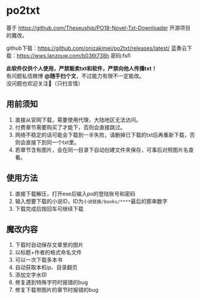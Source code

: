 # po2txt

基于 https://github.com/Theseuship/PO18-Novel-Txt-Downloader 开源项目的魔改。

github下载：https://github.com/onizakimei/po2txt/releases/latest/
蓝奏云下载：https://wws.lanzouw.com/b036t738h 密码:fsfl

<b>此软件仅供个人使用，严禁贩卖txt和软件，严禁向他人传播txt！</b>
<br/>
有问题私信微博 <b>@随手扫个文</b>，不过能力有限不一定能改。
<br/>
没问题也欢迎关注🥰（只扫言情）

## 用前须知
1. 直接从官网下载，需要使用代理，大陆地区无法访问。
2. 付费章节需要购买了才能下，否则会直接跳过。
3. 网络不稳定的话可能会下载到一半失败，请删掉已下载的txt后再重新下载，否则会直接下到同一个txt里。
4. 若章节含有图片，会在同一目录下自动创建文件夹保存，可事后对照图片名查看。

## 使用方法
1. 直接下载解压，打开exe后输入po的登陆账号和密码
2. 输入想要下载的小说ID，ID为`小说链接/books/****`最后的那串数字
3. 下载完成后按回车可继续下载

## 魔改内容
1. 下载时自动保存文章里的图片
2. 以标题+作者的格式命名文件
3. 可以一次下载多本书
4. 自动获取本机ip、目录翻页
5. 添加文字水印
6. 修复遇到特殊字符时报错的bug
7. 修复下载带图片的章节时报错的bug